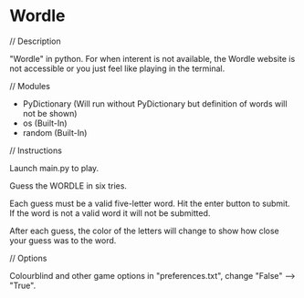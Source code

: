 # Wordle

// Description

"Wordle" in python.
For when interent is not available, the Wordle website is not accessible or you just feel like playing in the terminal.

// Modules

- PyDictionary (Will run without PyDictionary but definition of words will not be shown)
- os (Built-In)
- random (Built-In)

// Instructions

Launch main.py to play.

Guess the WORDLE in six tries.

Each guess must be a valid five-letter word. Hit the enter button to submit.
If the word is not a valid word it will not be submitted.

After each guess, the color of the letters will change to show how close your guess was to the word.

// Options

Colourblind and other game options in "preferences.txt", change "False" --> "True".
